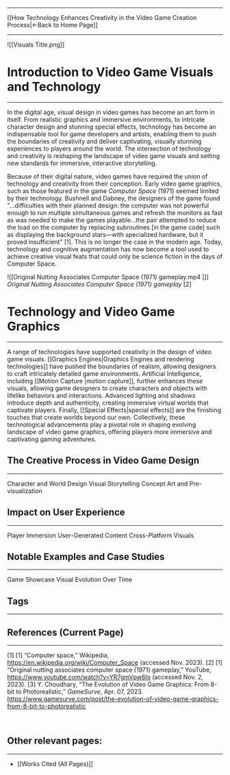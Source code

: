___
[[How Technology Enhances Creativity in the Video Game Creation Process|←Back to Home Page]]
____
![[Visuals Title.png]]
# Introduction to Video Game Visuals and Technology
____
In the digital age, visual design in video games has become an art form in itself. From realistic graphics and immersive environments, to intricate character design and stunning special effects, technology has become an indispensable tool for game developers and artists, enabling them to push the boundaries of creativity and deliver captivating, visually stunning experiences to players around the world. The intersection of technology and creativity is reshaping the landscape of video game visuals and setting new standards for immersive, interactive storytelling.

Because of their digital nature, video games have required the union of technology and creativity from their conception. Early video game graphics, such as those featured in the game _Computer Space_ (1971) seemed limited by their technology. Bushnell and Dabney, the designers of the game found "...difficulties with their planned design: the computer was not powerful enough to run multiple simultaneous games and refresh the monitors as fast as was needed to make the games playable...the pair attempted to reduce the load on the computer by replacing subroutines [in the game code] such as displaying the background stars—with specialized hardware, but it proved insufficient" [1]. This is no longer the case in the modern age. Today, technology and cognitive augmentation has now become a tool used to achieve creative visual feats that could only be science fiction in the days of Computer Space.

![[Original Nutting Associates Computer Space (1971) gameplay.mp4 |]]
_Original Nutting Associates Computer Space (1971) gameplay_ [2]

# Technology and Video Game Graphics
___

A range of technologies have supported creativity in the design of video game visuals. [[Graphics Engines|Graphics Engines and rendering technologies]] have pushed the boundaries of realism, allowing designers to craft intricately detailed game environments. Artificial Intelligence, including [[Motion Capture |motion capture]], further enhances these visuals, allowing game designers to create characters and objects with lifelike behaviors and interactions. Advanced lighting and shadows introduce depth and authenticity, creating immersive virtual worlds that captivate players. Finally, [[Special Effects|special effects]] are the finishing touches that create worlds beyond our own. Collectively, these technological advancements play a pivotal role in shaping evolving landscape of video game graphics, offering players more immersive and captivating gaming adventures.
## The Creative Process in Video Game Design
___

Character and World Design
Visual Storytelling
Concept Art and Pre-visualization
## Impact on User Experience
___

Player Immersion
User-Generated Content
Cross-Platform Visuals
## Notable Examples and Case Studies
___

Game Showcase
Visual Evolution Over Time

## Tags
_____

## References (Current Page)
____
[1] [1] “Computer space,” Wikipedia, https://en.wikipedia.org/wiki/Computer_Space (accessed Nov. 2023).
[2] [1] “Original nutting associates computer space (1971) gameplay,” YouTube, https://www.youtube.com/watch?v=YR7gmVpw6Io (accessed Nov. 2, 2023).
[3] Y. Choudhary, “The Evolution of Video Game Graphics: From 8-bit to Photorealistic,” _GameSurve_, Apr. 07, 2023. https://www.gamesurve.com/post/the-evolution-of-video-game-graphics-from-8-bit-to-photorealistic

‌
## Other relevant pages:
_____
- [[Works Cited (All Pages)]] 